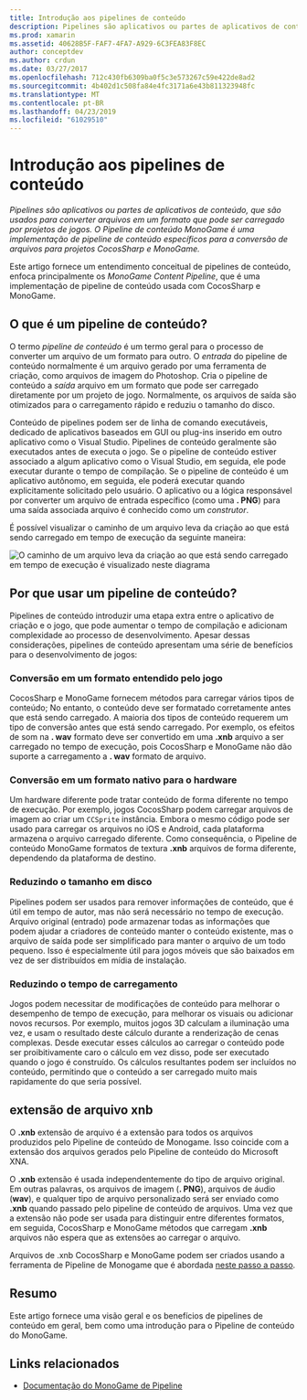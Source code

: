 ```yaml
---
title: Introdução aos pipelines de conteúdo
description: Pipelines são aplicativos ou partes de aplicativos de conteúdo, que são usados para converter arquivos em um formato que pode ser carregado por projetos de jogos. O Pipeline de conteúdo MonoGame é uma implementação de pipeline de conteúdo específicos para a conversão de arquivos para projetos CocosSharp e MonoGame.
ms.prod: xamarin
ms.assetid: 40628B5F-FAF7-4FA7-A929-6C3FEA83F8EC
author: conceptdev
ms.author: crdun
ms.date: 03/27/2017
ms.openlocfilehash: 712c430fb6309ba0f5c3e573267c59e422de8ad2
ms.sourcegitcommit: 4b402d1c508fa84e4fc3171a6e43b811323948fc
ms.translationtype: MT
ms.contentlocale: pt-BR
ms.lasthandoff: 04/23/2019
ms.locfileid: "61029510"
---
```

# <a name="introduction-to-content-pipelines"></a>Introdução aos pipelines de conteúdo

_Pipelines são aplicativos ou partes de aplicativos de conteúdo, que são usados para converter arquivos em um formato que pode ser carregado por projetos de jogos. O Pipeline de conteúdo MonoGame é uma implementação de pipeline de conteúdo específicos para a conversão de arquivos para projetos CocosSharp e MonoGame._

Este artigo fornece um entendimento conceitual de pipelines de conteúdo, enfoca principalmente os *MonoGame Content Pipeline*, que é uma implementação de pipeline de conteúdo usada com CocosSharp e MonoGame.


## <a name="what-is-a-content-pipeline"></a>O que é um pipeline de conteúdo?

O termo *pipeline de conteúdo* é um termo geral para o processo de converter um arquivo de um formato para outro. O *entrada* do pipeline de conteúdo normalmente é um arquivo gerado por uma ferramenta de criação, como arquivos de imagem do Photoshop. Cria o pipeline de conteúdo a *saída* arquivo em um formato que pode ser carregado diretamente por um projeto de jogo. Normalmente, os arquivos de saída são otimizados para o carregamento rápido e reduziu o tamanho do disco.

Conteúdo de pipelines podem ser de linha de comando executáveis, dedicado de aplicativos baseados em GUI ou plug-ins inserido em outro aplicativo como o Visual Studio. Pipelines de conteúdo geralmente são executados antes de executa o jogo. Se o pipeline de conteúdo estiver associado a algum aplicativo como o Visual Studio, em seguida, ele pode executar durante o tempo de compilação. Se o pipeline de conteúdo é um aplicativo autônomo, em seguida, ele poderá executar quando explicitamente solicitado pelo usuário. O aplicativo ou a lógica responsável por converter um arquivo de entrada específico (como uma **. PNG**) para uma saída associada arquivo é conhecido como um *construtor*. 

É possível visualizar o caminho de um arquivo leva da criação ao que está sendo carregado em tempo de execução da seguinte maneira:

![](introduction-images/image1.png "O caminho de um arquivo leva da criação ao que está sendo carregado em tempo de execução é visualizado neste diagrama")

## <a name="why-use-a-content-pipeline"></a>Por que usar um pipeline de conteúdo?

Pipelines de conteúdo introduzir uma etapa extra entre o aplicativo de criação e o jogo, que pode aumentar o tempo de compilação e adicionam complexidade ao processo de desenvolvimento. Apesar dessas considerações, pipelines de conteúdo apresentam uma série de benefícios para o desenvolvimento de jogos:


### <a name="converting-to-a-format-understood-by-the-game"></a>Conversão em um formato entendido pelo jogo

CocosSharp e MonoGame fornecem métodos para carregar vários tipos de conteúdo; No entanto, o conteúdo deve ser formatado corretamente antes que está sendo carregado. A maioria dos tipos de conteúdo requerem um tipo de conversão antes que está sendo carregado. Por exemplo, os efeitos de som na **. wav** formato deve ser convertido em uma **.xnb** arquivo a ser carregado no tempo de execução, pois CocosSharp e MonoGame não dão suporte a carregamento a **. wav** formato de arquivo.


### <a name="converting-to-a-format-native-to-the-hardware"></a>Conversão em um formato nativo para o hardware

Um hardware diferente pode tratar conteúdo de forma diferente no tempo de execução. Por exemplo, jogos CocosSharp podem carregar arquivos de imagem ao criar um `CCSprite` instância. Embora o mesmo código pode ser usado para carregar os arquivos no iOS e Android, cada plataforma armazena o arquivo carregado diferente. Como consequência, o Pipeline de conteúdo MonoGame formatos de textura **.xnb** arquivos de forma diferente, dependendo da plataforma de destino.


### <a name="reducing-size-on-disk"></a>Reduzindo o tamanho em disco 

Pipelines podem ser usados para remover informações de conteúdo, que é útil em tempo de autor, mas não será necessário no tempo de execução. Arquivo original (entrado) pode armazenar todas as informações que podem ajudar a criadores de conteúdo manter o conteúdo existente, mas o arquivo de saída pode ser simplificado para manter o arquivo de um todo pequeno. Isso é especialmente útil para jogos móveis que são baixados em vez de ser distribuídos em mídia de instalação.


### <a name="reducing-load-time"></a>Reduzindo o tempo de carregamento

Jogos podem necessitar de modificações de conteúdo para melhorar o desempenho de tempo de execução, para melhorar os visuais ou adicionar novos recursos. Por exemplo, muitos jogos 3D calculam a iluminação uma vez, e usam o resultado deste cálculo durante a renderização de cenas complexas. Desde executar esses cálculos ao carregar o conteúdo pode ser proibitivamente caro o cálculo em vez disso, pode ser executado quando o jogo é construído. Os cálculos resultantes podem ser incluídos no conteúdo, permitindo que o conteúdo a ser carregado muito mais rapidamente do que seria possível. 


## <a name="xnb-file-extension"></a>extensão de arquivo xnb

O **.xnb** extensão de arquivo é a extensão para todos os arquivos produzidos pelo Pipeline de conteúdo de Monogame. Isso coincide com a extensão dos arquivos gerados pelo Pipeline de conteúdo do Microsoft XNA.

O **.xnb** extensão é usada independentemente do tipo de arquivo original. Em outras palavras, os arquivos de imagem (**. PNG**), arquivos de áudio (**wav**), e qualquer tipo de arquivo personalizado será ser enviado como **.xnb** quando passado pelo pipeline de conteúdo de arquivos. Uma vez que a extensão não pode ser usada para distinguir entre diferentes formatos, em seguida, CocosSharp e MonoGame métodos que carregam **.xnb** arquivos não espera que as extensões ao carregar o arquivo.

Arquivos de .xnb CocosSharp e MonoGame podem ser criados usando a ferramenta de Pipeline de Monogame que é abordada [neste passo a passo](~/graphics-games/cocossharp/content-pipeline/walkthrough.md).


## <a name="summary"></a>Resumo

Este artigo fornece uma visão geral e os benefícios de pipelines de conteúdo em geral, bem como uma introdução para o Pipeline de conteúdo do MonoGame.

## <a name="related-links"></a>Links relacionados

- [Documentação do MonoGame de Pipeline](http://www.monogame.net/documentation/?page=Pipeline)
